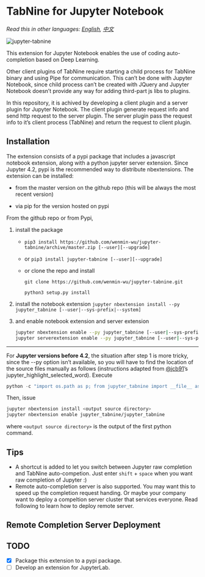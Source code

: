 # TabNine for Jupyter Notebook

*Read this in other languages: [English](README.md), [中文](README.ch.md)*

![jupyter-tabnine](https://github.com/wenmin-wu/jupyter-tabnine/blob/master/screenshots/demo.gif)

This extension for Jupyter Notebook enables the use of coding auto-completion based on Deep Learning.

Other client plugins of TabNine require starting a child process for TabNine binary and using Pipe for communication. This can’t be done with Jupyter Notebook, since child process can’t be created with JQuery and Jupyter Notebook doesn’t provide any way for adding third-part js libs to plugins.

In this repository, it is achived by developing a client plugin and a server plugin for Jupyter Notebook. The client plugin generate request info and send http request to the server plugin. The server plugin pass the request info to it’s client process (TabNine) and return the request to client plugin.

## Installation

The extension consists of a pypi package that includes a javascript
notebook extension, along with a python jupyter server extension. Since Jupyter 4.2, pypi is the recommended way to distribute nbextensions. The extension can be installed:

* from the master version on the github repo (this will be always the most recent version)

* via pip for the version hosted on pypi

From the github repo or from Pypi,
1. install the package
    * `pip3 install https://github.com/wenmin-wu/jupyter-tabnine/archive/master.zip [--user][--upgrade]`
    * or `pip3 install jupyter-tabnine [--user][--upgrade]`
    * or clone the repo and install
    
        `git clone https://github.com/wenmin-wu/jupyter-tabnine.git`
        
        `python3 setup.py install`
2. install the notebook extension
    `jupyter nbextension install --py jupyter_tabnine [--user|--sys-prefix|--system]`

3. and enable notebook extension and server extension
    ```Bash
    jupyter nbextension enable --py jupyter_tabnine [--user|--sys-prefix|--system]
    jupyter serverextension enable --py jupyter_tabnine [--user|--sys-prefix|--system]
    ```
---
For **Jupyter versions before 4.2**, the situation after step 1 is more tricky, since the --py option isn’t available, so you will have to find the location of the source files manually as follows (instructions adapted from [@jcb91](https://github.com/jcb91)’s jupyter_highlight_selected_word). Execute

```Python
python -c "import os.path as p; from jupyter_tabnine import __file__ as f, _jupyter_nbextension_paths as n; print(p.normpath(p.join(p.dirname(f), n()[0]['src'])))"
```
Then, issue
```Bash
jupyter nbextension install <output source directory>
jupyter nbextension enable jupyter_tabnine/jupyter_tabnine
```
where `<output source directory>` is the output of the first python command.

## Tips
* A shortcut is added to let you switch between Jupyter raw completion and TabNine auto-competion. Just enter `shift` + `space` when you want raw completion of Jupyter :)
* Remote auto-completion server is also supported. You may want this to speed up the completion request handing. Or maybe your company want to deploy a compeltion server cluster that services everyone. Read following to learn how to deploy remote server.

## Remote Completion Server Deployment


## TODO
- [x] Package this extension to a pypi package.
- [ ] Develop an extension for JupyterLab.
